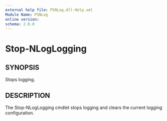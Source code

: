 ```yaml
---
external help file: PSNLog.dll-Help.xml
Module Name: PSNLog
online version:
schema: 2.0.0
---
```


# Stop-NLogLogging

## SYNOPSIS

Stops logging.

## DESCRIPTION

The Stop-NLogLogging cmdlet stops logging and clears the current logging configuration.